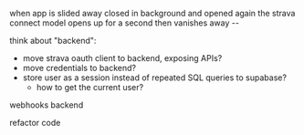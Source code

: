 


when app is slided away closed in background and opened again the strava connect model opens up for a second then vanishes away --


think about "backend":
* move strava oauth client to backend, exposing APIs?
* move credentials to backend?
* store user as a session instead of repeated SQL queries to supabase? 
    * how to get the current user?

webhooks backend

refactor code
